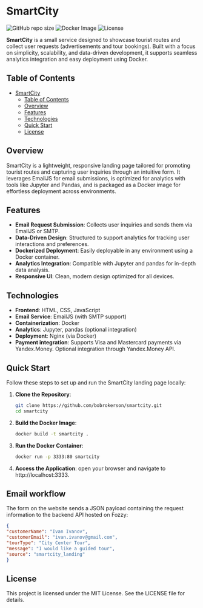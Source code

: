 # SmartCity

![GitHub repo size](https://img.shields.io/github/repo-size/bobrokerson/smartcity)
![Docker Image](https://img.shields.io/badge/Docker-Enabled-blue)
![License](https://img.shields.io/badge/License-MIT-green)

**SmartCity** is a small service designed to showcase tourist routes and collect user requests (advertisements and tour bookings). Built with a focus on simplicity, scalability, and data-driven development, it supports seamless analytics integration and easy deployment using Docker.

## Table of Contents

- [SmartCity](#smartcity)
  - [Table of Contents](#table-of-contents)
  - [Overview](#overview)
  - [Features](#features)
  - [Technologies](#technologies)
  - [Quick Start](#quick-start)
  - [License](#license)

## Overview

SmartCity is a lightweight, responsive landing page tailored for promoting tourist routes and capturing user inquiries through an intuitive form. It leverages EmailJS for email submissions, is optimized for analytics with tools like Jupyter and Pandas, and is packaged as a Docker image for effortless deployment across environments.

## Features

- **Email Request Submission**: Collects user inquiries and sends them via EmailJS or SMTP.
- **Data-Driven Design**: Structured to support analytics for tracking user interactions and preferences.
- **Dockerized Deployment**: Easily deployable in any environment using a Docker container.
- **Analytics Integration**: Compatible with Jupyter and pandas for in-depth data analysis.
- **Responsive UI**: Clean, modern design optimized for all devices.

## Technologies

- **Frontend**: HTML, CSS, JavaScript
- **Email Service**: EmailJS (with SMTP support)
- **Containerization**: Docker
- **Analytics**: Jupyter, pandas (optional integration)
- **Deployment**: Nginx (via Docker)
- **Payment integration**: Supports Visa and Mastercard payments via Yandex.Money. Optional integration through Yandex.Money API.

## Quick Start

Follow these steps to set up and run the SmartCity landing page locally:

1. **Clone the Repository**:
   ```bash
   git clone https://github.com/bobrokerson/smartcity.git
   cd smartcity

2. **Build the Docker Image**:
   ```bash
   docker build -t smartcity .

4. **Run the Docker Container**:
   ```bash
   docker run -p 3333:80 smartcity

5. **Access the Application**: 
   open your browser and navigate to http://localhost:3333.


## Email workflow
The form on the website sends a JSON payload containing the request information to the backend API hosted on Fozzy:
   ```json
   {
   "customerName": "Ivan Ivanov",
   "customerEmail": "ivan.ivanov@gmail.com",
   "tourType": "City Center Tour",
   "message": "I would like a guided tour",
   "source": "smartcity_landing"
   }
   ```


## License
This project is licensed under the MIT License. See the LICENSE file for details.
